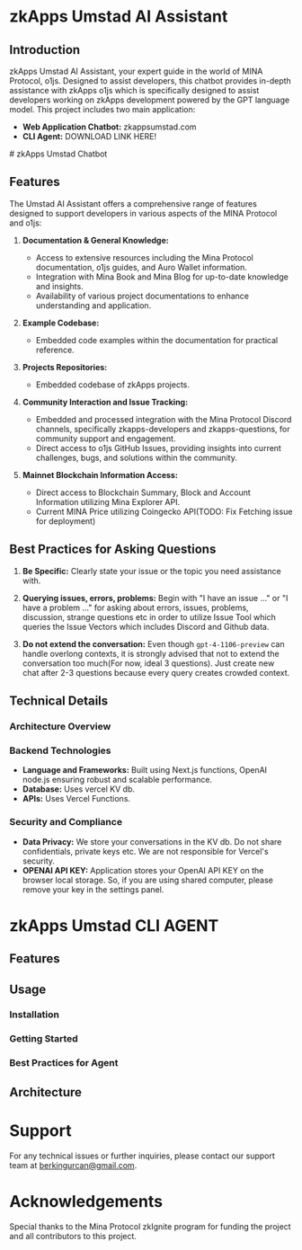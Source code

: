 # zkApps Umstad AI Assistant

## Introduction
zkApps Umstad AI Assistant, your expert guide in the world of MINA Protocol, o1js. Designed to assist developers, this chatbot provides in-depth assistance with zkApps o1js which is specifically designed to assist developers working on zkApps development  powered by the GPT language model. This project includes two main application:

- **Web Application Chatbot:** zkappsumstad.com
- **CLI Agent:** DOWNLOAD LINK HERE!

# zkApps Umstad Chatbot
## Features

The Umstad AI Assistant offers a comprehensive range of features designed to support developers in various aspects of the MINA Protocol and o1js:

1. **Documentation & General Knowledge:**
   - Access to extensive resources including the Mina Protocol documentation, o1js guides, and Auro Wallet information.
   - Integration with Mina Book and Mina Blog for up-to-date knowledge and insights.
   - Availability of various project documentations to enhance understanding and application.

2. **Example Codebase:**
   - Embedded code examples within the documentation for practical reference.

3. **Projects Repositories:**
   - Embedded codebase of zkApps projects.

4. **Community Interaction and Issue Tracking:**
   - Embedded and processed integration with the Mina Protocol Discord channels, specifically zkapps-developers and zkapps-questions, for community support and engagement.
   - Direct access to o1js GitHub Issues, providing insights into current challenges, bugs, and solutions within the community.

5. **Mainnet Blockchain Information Access:**
    - Direct access to Blockchain Summary, Block  and Account Information utilizing Mina Explorer API.
    - Current MINA Price utilizing Coingecko API(TODO: Fix Fetching issue for deployment)


## Best Practices for Asking Questions
1. **Be Specific:** Clearly state your issue or the topic you need assistance with.

2. **Querying issues, errors, problems:** Begin with "I have an issue ..." or "I have a problem ..." for asking about errors, issues, problems, discussion, strange questions etc in order to utilize Issue Tool which queries the Issue Vectors which includes Discord and Github data.

3. **Do not extend the conversation:** Even though ```gpt-4-1106-preview``` can handle overlong contexts, it is strongly advised that not to extend the conversation too much(For now, ideal 3 questions). Just create new chat after 2-3 questions because every query creates crowded context.

## Technical Details
### Architecture Overview

### Backend Technologies
- **Language and Frameworks:** Built using Next.js functions, OpenAI node.js ensuring robust and scalable performance.
- **Database:** Uses vercel KV db.
- **APIs:** Uses Vercel Functions.

### Security and Compliance
- **Data Privacy:** We store your conversations in the KV db. Do not share confidentials, private keys etc. We are not responsible for Vercel's security.
- **OPENAI API KEY:** Application stores your OpenAI API KEY on the browser local storage. So, if you are using shared computer, please remove your key in the settings panel.

# zkApps Umstad CLI AGENT

## Features

## Usage

### Installation

### Getting Started

### Best Practices for Agent

## Architecture


# Support
For any technical issues or further inquiries, please contact our support team at [berkingurcan@gmail.com](mailto:berkingurcan@gmail.com).


# Acknowledgements
Special thanks to the Mina Protocol zkIgnite program for funding the project and all contributors to this project.